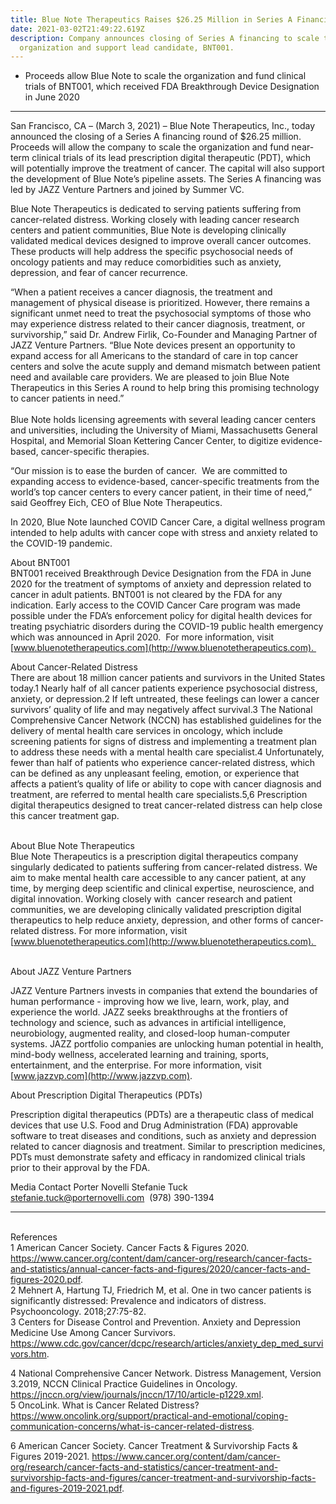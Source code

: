 ```yaml
---
title: Blue Note Therapeutics Raises $26.25 Million in Series A Financing
date: 2021-03-02T21:49:22.619Z
description: Company announces closing of Series A financing to scale the
  organization and support lead candidate, BNT001.
---
```

* Proceeds allow Blue Note to scale the organization and fund clinical trials of BNT001, which received FDA Breakthrough Device Designation in June 2020

- - -

San Francisco, CA – (March 3, 2021) – Blue Note Therapeutics, Inc., today announced the closing of a Series A financing round of $26.25 million. Proceeds will allow the company to scale the organization and fund near-term clinical trials of its lead prescription digital therapeutic (PDT), which will potentially improve the treatment of cancer. The capital will also support the development of Blue Note’s pipeline assets. The Series A financing was led by JAZZ Venture Partners and joined by Summer VC.

Blue Note Therapeutics is dedicated to serving patients suffering from cancer-related distress. Working closely with leading cancer research centers and patient communities, Blue Note is developing clinically validated medical devices designed to improve overall cancer outcomes. These products will help address the specific psychosocial needs of oncology patients and may reduce comorbidities such as anxiety, depression, and fear of cancer recurrence.

“When a patient receives a cancer diagnosis, the treatment and management of physical disease is prioritized. However, there remains a significant unmet need to treat the psychosocial symptoms of those who may experience distress related to their cancer diagnosis, treatment, or survivorship,” said Dr. Andrew Firlik, Co-Founder and Managing Partner of JAZZ Venture Partners. “Blue Note devices present an opportunity to expand access for all Americans to the standard of care in top cancer centers and solve the acute supply and demand mismatch between patient need and available care providers. We are pleased to join Blue Note Therapeutics in this Series A round to help bring this promising technology to cancer patients in need.”\
\
Blue Note holds licensing agreements with several leading cancer centers and universities, including the University of Miami, Massachusetts General Hospital, and Memorial Sloan Kettering Cancer Center, to digitize evidence-based, cancer-specific therapies.

“Our mission is to ease the burden of cancer.  We are committed to expanding access to evidence-based, cancer-specific treatments from the world’s top cancer centers to every cancer patient, in their time of need,” said Geoffrey Eich, CEO of Blue Note Therapeutics.

In 2020, Blue Note launched COVID Cancer Care, a digital wellness program intended to help adults with cancer cope with stress and anxiety related to the COVID-19 pandemic. 

About BNT001\
BNT001 received Breakthrough Device Designation from the FDA in June 2020 for the treatment of symptoms of anxiety and depression related to cancer in adult patients. BNT001 is not cleared by the FDA for any indication. Early access to the COVID Cancer Care program was made possible under the FDA’s enforcement policy for digital health devices for treating psychiatric disorders during the COVID-19 public health emergency which was announced in April 2020.  For more information, visit [www.bluenotetherapeutics.com](http://www.bluenotetherapeutics.com). 

About Cancer-Related Distress\
There are about 18 million cancer patients and survivors in the United States today.1 Nearly half of all cancer patients experience psychosocial distress, anxiety, or depression.2 If left untreated, these feelings can lower a cancer survivors’ quality of life and may negatively affect survival.3 The National Comprehensive Cancer Network (NCCN) has established guidelines for the delivery of mental health care services in oncology, which include screening patients for signs of distress and implementing a treatment plan to address these needs with a mental health care specialist.4 Unfortunately, fewer than half of patients who experience cancer-related distress, which can be defined as any unpleasant feeling, emotion, or experience that affects a patient’s quality of life or ability to cope with cancer diagnosis and treatment, are referred to mental health care specialists.5,6 Prescription digital therapeutics designed to treat cancer-related distress can help close this cancer treatment gap.

\
About Blue Note Therapeutics\
Blue Note Therapeutics is a prescription digital therapeutics company singularly dedicated to patients suffering from cancer-related distress. We aim to make mental health care accessible to any cancer patient, at any time, by merging deep scientific and clinical expertise, neuroscience, and digital innovation. Working closely with  cancer research and patient communities, we are developing clinically validated prescription digital therapeutics to help reduce anxiety, depression, and other forms of cancer-related distress. For more information, visit [www.bluenotetherapeutics.com](http://www.bluenotetherapeutics.com). 

\
About JAZZ Venture Partners

JAZZ Venture Partners invests in companies that extend the boundaries of human performance - improving how we live, learn, work, play, and experience the world. JAZZ seeks breakthroughs at the frontiers of technology and science, such as advances in artificial intelligence, neurobiology, augmented reality, and closed-loop human-computer systems. JAZZ portfolio companies are unlocking human potential in health, mind-body wellness, accelerated learning and training, sports, entertainment, and the enterprise. For more information, visit [www.jazzvp.com](http://www.jazzvp.com).

About Prescription Digital Therapeutics (PDTs)

Prescription digital therapeutics (PDTs) are a therapeutic class of medical devices that use U.S. Food and Drug Administration (FDA) approvable software to treat diseases and conditions, such as anxiety and depression related to cancer diagnosis and treatment. Similar to prescription medicines, PDTs must demonstrate safety and efficacy in randomized clinical trials prior to their approval by the FDA.

Media Contact
Porter Novelli
Stefanie Tuck
[stefanie.tuck@porternovelli.com](mailto:stefanie.tuck@porternovelli.com) 
(978) 390-1394

---
\
References\
1 American Cancer Society. Cancer Facts & Figures 2020. <https://www.cancer.org/content/dam/cancer-org/research/cancer-facts-and-statistics/annual-cancer-facts-and-figures/2020/cancer-facts-and-figures-2020.pdf>.\
2 Mehnert A, Hartung TJ, Friedrich M, et al. One in two cancer patients is significantly distressed: Prevalence and indicators of distress. Psychooncology. 2018;27:75-82.\
3 Centers for Disease Control and Prevention. Anxiety and Depression Medicine Use Among Cancer Survivors. <https://www.cdc.gov/cancer/dcpc/research/articles/anxiety_dep_med_survivors.htm>. 

4 National Comprehensive Cancer Network. Distress Management, Version 3.2019, NCCN Clinical Practice Guidelines in Oncology. <https://jnccn.org/view/journals/jnccn/17/10/article-p1229.xml>.\
5 OncoLink. What is Cancer Related Distress? <https://www.oncolink.org/support/practical-and-emotional/coping-communication-concerns/what-is-cancer-related-distress>.

6 American Cancer Society. Cancer Treatment & Survivorship Facts & Figures 2019-2021. <https://www.cancer.org/content/dam/cancer-org/research/cancer-facts-and-statistics/cancer-treatment-and-survivorship-facts-and-figures/cancer-treatment-and-survivorship-facts-and-figures-2019-2021.pdf>.

<!--EndFragment-->